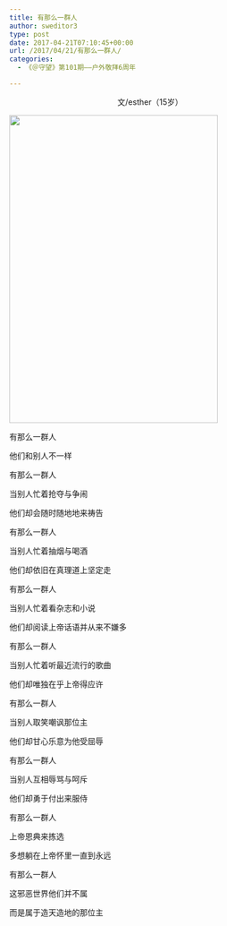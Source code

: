 ```yaml
---
title: 有那么一群人
author: sweditor3
type: post
date: 2017-04-21T07:10:45+00:00
url: /2017/04/21/有那么一群人/
categories:
  - 《＠守望》第101期——户外敬拜6周年

---
```

<p style="text-align: center;">
  文/esther（15岁）
</p>

<img class="aligncenter  wp-image-15167" src="http://t5.shwchurch.org/wp-content/uploads/2017/04/p50.jpg" alt="" width="373" height="550" />

有那么一群人

他们和别人不一样
  
有那么一群人

当别人忙着抢夺与争闹

他们却会随时随地地来祷告
  
有那么一群人

当别人忙着抽烟与喝酒

他们却依旧在真理道上坚定走
  
有那么一群人

当别人忙着看杂志和小说

他们却阅读上帝话语并从来不嫌多
  
有那么一群人

当别人忙着听最近流行的歌曲

他们却唯独在乎上帝得应许
  
有那么一群人

当别人取笑嘲讽那位主

他们却甘心乐意为他受屈辱
  
有那么一群人

当别人互相辱骂与呵斥

他们却勇于付出来服侍
  
有那么一群人

上帝恩典来拣选

多想躺在上帝怀里一直到永远
  
有那么一群人

这邪恶世界他们并不属

而是属于造天造地的那位主